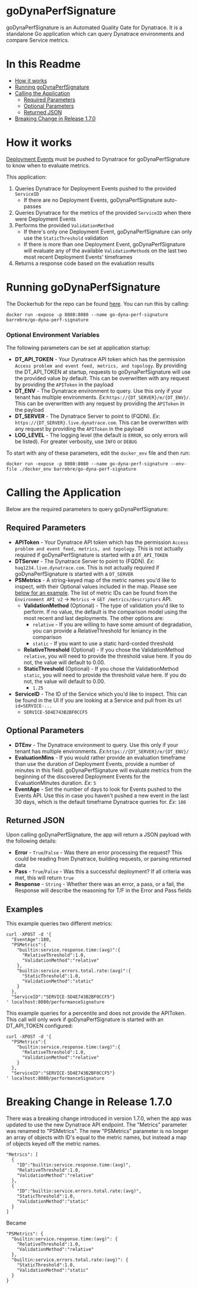 # goDynaPerfSignature
goDynaPerfSignature is an Automated Quality Gate for Dynatrace. It is a standalone Go application which can query Dynatrace environments and compare Service metrics.

# In this Readme
* [How it works](#how-it-works)
* [Running goDynaPerfSignature](#running-godynaperfsignature)
* [Calling the Application](#calling-the-application)
  * [Required Parameters](#required-parameters)
  * [Optional Parameters](#optional-parameters)
  * [Returned JSON](#returned-json)
* [Breaking Change in Release 1.7.0](breaking-change-in-release-170)

# How it works
[Deployment Events](https://www.dynatrace.com/support/help/shortlink/event-types-info#deployment) must be pushed to Dynatrace for goDynaPerfSignature to know when to evaluate metrics.

This application:
1. Queries Dynatrace for Deployment Events pushed to the provided `ServiceID`
    * If there are no Deployment Events, goDynaPerfSignature auto-passes
2. Queries Dynatrace for the metrics of the provided `ServiceID` when there were Deployment Events
3. Performs the provided `ValidationMethod`
    * If there's only one Deployment Event, goDynaPerfSignature can only use the `StaticThreshold` validation
    * If there is more than one Deployment Event, goDynaPerfSignature will evaluate any of the available `ValidationMethod`s on the last two most recent Deployment Events' timeframes
4. Returns a response code based on the evaluation results

# Running goDynaPerfSignature
The Dockerhub for the repo can be found [here](https://hub.docker.com/r/barrebre/go-dyna-perf-signature/tags). You can run this by calling:
```
docker run -expose -p 8080:8080 --name go-dyna-perf-signature barrebre/go-dyna-perf-signature
```

### Optional Environment Variables
The following parameters can be set at application startup:
* **DT_API_TOKEN** - Your Dynatrace API token which has the permission `Access problem and event feed, metrics, and topology`. By providing the DT_API_TOKEN at startup, requests to goDynaPerfSignature will use the provided value by default. This can be overwritten with any request by providing the `APIToken` in the payload
* **DT_ENV** - The Dynatrace environment to query. Use this only if your tenant has multiple environments. *Ex*:`https://{DT_SERVER}/e/{DT_ENV}/`. This can be overwritten with any request by providing the `APIToken` in the payload
* **DT_SERVER** - The Dynatrace Server to point to (FQDN). *Ex*: `https://{DT_SERVER}.live.dynatrace.com`. This can be overwritten with any request by providing the `APIToken` in the payload
* **LOG_LEVEL** - The logging level (the default is `ERROR`, so only errors will be listed). For greater verbosity, use `INFO` or `DEBUG`

To start with any of these parameters, edit the `docker_env` file and then run:
```
docker run -expose -p 8080:8080 --name go-dyna-perf-signature --env-file ./docker_env barrebre/go-dyna-perf-signature
```

# Calling the Application
Below are the required parameters to query goDynaPerfSignature:

## Required Parameters
* **APIToken** - Your Dynatrace API token which has the permission `Access problem and event feed, metrics, and topology`. This is not actually required if goDynaPerfSignature is started with a `DT_API_TOKEN`
* **DTServer** - The Dynatrace Server to point to (FQDN). *Ex*: `haq1234.live.dynatrace.com`. This is not actually required if goDynaPerfSignature is started with a `DT_SERVER`
* **PSMetrics** - A string-keyed map of the metric names you'd like to inspect, with their Optional values included in the map. Please see [below for an example](breaking-change-in-release-170). The list of metric IDs can be found from the `Environment API v2` -> `Metrics` -> `GET /metrics/descriptors` API.
    * **ValidationMethod** (Optional) - The type of validation you'd like to perform. If no value, the default is the comparison model using the most recent and last deployments. The other options are:
      * `relative` - If you are willing to have some amount of degradation, you can provide a RelativeThreshold for leniancy in the comparison
      * `static` - If you want to use a static hard-corded threshold
    * **RelativeThreshold** (Optional) - If you chose the ValidationMethod `relative`, you will need to provide the threshold value here. If you do not, the value will default to 0.00.
    * **StaticThreshold** (Optional) - If you chose the ValidationMethod `static`, you will need to provide the threshold value here. If you do not, the value will default to 0.00.
      * `1.25`
* **ServiceID** - The ID of the Service which you'd like to inspect. This can be found in the UI if you are looking at a Service and pull from its url `id=SERVICE-...`
  * `SERVICE-5D4E743B2BF0CCF5`

## Optional Parameters
* **DTEnv** - The Dynatrace environment to query. Use this only if your tenant has multiple environments. *Ex*:`https://{DT_SERVER}/e/{DT_ENV}/`
* **EvaluationMins** - If you would rather provide an evaluation timeframe than use the duration of Deployment Events, provide a number of minutes in this field. goDynaPerfSignature will evaluate metrics from the beginning of the discovered Deployment Events for the EvaluationMinutes duration. *Ex*: `5`
* **EventAge** - Set the number of days to look for Events pushed to the Events API. Use this in case you haven't pushed a new event in the last 30 days, which is the default timeframe Dynatrace queries for. *Ex*: `180`

## Returned JSON
Upon calling goDynaPerfSignature, the app will return a JSON payload with the following details:
* **Error** - `True`/`False` - Was there an error processing the request? This could be reading from Dynatrace, building requests, or parsing returned data
* **Pass** - `True`/`False` - Was this a successful deployment? If all criteria was met, this will return `true`
* **Response** - `String` - Whether there was an error, a pass, or a fail, the Response will describe the reasoning for T/F in the Error and Pass fields

## Examples
This example queries two different metrics:

```
curl -XPOST -d '{
  "EventAge":180,
  "PSMetrics":{
    "builtin:service.response.time:(avg)":{
      "RelativeThreshold":1.0,
      "ValidationMethod":"relative"
    },
    "builtin:service.errors.total.rate:(avg)":{
      "StaticThreshold":1.0,
      "ValidationMethod":"static"
    }
  },
  "ServiceID":"SERVICE-5D4E743B2BF0CCF5"}
' localhost:8080/performanceSignature
```

This example queries for a percentile and does not provide the APIToken. This call will only work if goDynaPerfSignature is started with an DT_API_TOKEN configured:

```
curl -XPOST -d '{
  "PSMetrics":{
    "builtin:service.response.time:(avg)":{
      "RelativeThreshold":1.0,
      "ValidationMethod":"relative"
    }
  },
  "ServiceID":"SERVICE-5D4E743B2BF0CCF5"}
' localhost:8080/performanceSignature
```

# Breaking Change in Release 1.7.0
There was a breaking change introduced in version 1.7.0, when the app was updated to use the new Dynatrace API endpoint. The "Metrics" parameter was renamed to "PSMetrics". The new "PSMetrics" parameter is no longer an array of objects with ID's equal to the metric names, but instead a map of objects keyed off the metric names.
```
"Metrics": [
  {
    "ID":"builtin:service.response.time:(avg)",
    "RelativeThreshold":1.0,
    "ValidationMethod":"relative"
  },
  {
    "ID":"builtin:service.errors.total.rate:(avg)",
    "StaticThreshold":1.0,
    "ValidationMethod":"static"
  }
]
```
Became
```
"PSMetrics": {
  "builtin:service.response.time:(avg)": {
    "RelativeThreshold":1.0,
    "ValidationMethod":"relative"
  },
  "builtin:service.errors.total.rate:(avg)": {
    "StaticThreshold":1.0,
    "ValidationMethod":"static"
  }
}
```